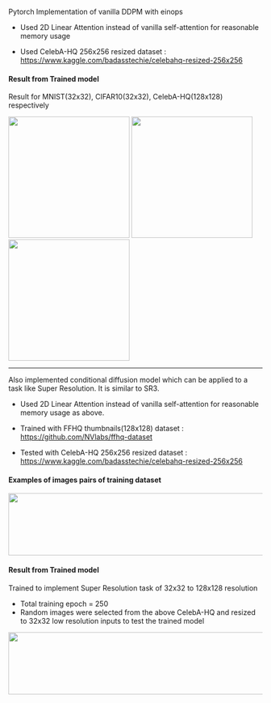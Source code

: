 Pytorch Implementation of vanilla DDPM with einops
 
* Used 2D Linear Attention instead of vanilla self-attention for reasonable memory usage

* Used CelebA-HQ 256x256 resized dataset : https://www.kaggle.com/badasstechie/celebahq-resized-256x256

#### Result from Trained model
Result for MNIST(32x32), CIFAR10(32x32), CelebA-HQ(128x128) respectively

<img src="https://user-images.githubusercontent.com/48702949/139891786-922270ea-a833-4760-8374-50e2599b4d34.jpg" width="240" height="240"/> <img src="https://user-images.githubusercontent.com/48702949/139892619-3f7986f9-202b-4a04-9ccd-20a379df9dbc.jpg" width="240" height="240"/> <img src="https://user-images.githubusercontent.com/48702949/139892655-55423eab-3304-41df-b680-b60958e0090a.jpg" width="240" height="240"/>

---

Also implemented conditional diffusion model which can be applied to a task like Super Resolution. It is similar to SR3.

* Used 2D Linear Attention instead of vanilla self-attention for reasonable memory usage as above.

* Trained with FFHQ thumbnails(128x128) dataset : https://github.com/NVlabs/ffhq-dataset

* Tested with CelebA-HQ 256x256 resized dataset : https://www.kaggle.com/badasstechie/celebahq-resized-256x256

#### Examples of images pairs of training dataset
<img src="https://user-images.githubusercontent.com/48702949/136547999-45a613aa-67eb-42d8-8cbf-16b931164659.jpg" width="866" height="123"/>

#### Result from Trained model
Trained to implement Super Resolution task of 32x32 to 128x128 resolution
* Total training epoch = 250
* Random images were selected from the above CelebA-HQ and resized to 32x32 low resolution inputs to test the trained model
<img src="https://user-images.githubusercontent.com/48702949/136547491-cb8dc04c-c52e-446d-84ee-c315558581a4.jpg" width="866" height="123"/>
